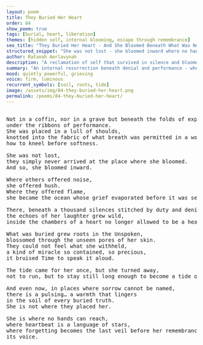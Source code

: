 ```yaml
---
layout: poem
title: They Buried Her Heart
order: 84
show_poem: true
tags: [burial, heart, liberation]
themes: [hidden self, internal blooming, escape through remembrance]
seo_title: "They Buried Her Heart - And She Bloomed Beneath What Was Never Meant to Hold Her"
structured_snippet: "She was not lost - she bloomed inward where no hands could reach."
author: Ratanah Aerlavynah
description: "A reclamation of self that survived in silence and bloomed beneath the weight of expectation."
summary: "An internal resurrection beneath denial and performance - where her buried heart becomes star-language."
mood: quietly powerful, grieving
voice: firm, luminous
recurrent_symbols: [soil, roots, tide]
image: /assets/img/84-they-buried-her-heart.png
permalink: /poems/84-they-buried-her-heart/
---
```


<pre>

Not in a coffin, nor in a grave but beneath the folds of expectation, 
under the ribbons of performance.
She was placed in a lull of shoulds, 
knotted into the fabric of what breath was permitted in a world that never knew 
how to kneel before softness.

She was not lost, 
they simply never arrived at the place where she bloomed. 
And so, she bloomed inward.

Where others offered noise, 
she offered hush. 
Where they offered flame, 
she became the ocean whose grief evaporated before it was seen.

There, beneath a thousand silences stitched by duty and denial, 
the echoes of her laughter grew wild,
inside the chambers of a heart no longer allowed to be a heart.

What was buried grew roots in the Unspoken,
blossomed through the unseen pores of her skin.
They could not feel what she withheld, 
a kind of miracle so contained, so precious, 
it bruised Time to speak it aloud.

The tide came for her once, but she turned away, 
not to run, but to stay still long enough to become a tide of her own.

And even now, in places where sorrow cannot be named, 
there is a pulsing… a warmth that lingers 
in the soil of every buried truth.
She is not where they placed her.

She is where no hands can reach, 
where heartbeat is a language of stars, 
where forgetting becomes the last veil before her remembrance finds 
its voice.
</pre>
